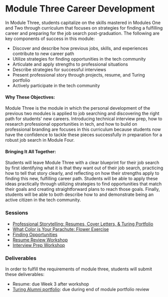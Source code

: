 # Module Three Career Development

In Module Three, students capitalize on the skills mastered in Modules One and Two through curriculum that focuses on strategies for finding a fulfilling career and preparing for the job search post-graduation. The following are key components of success in this module:

* Discover and describe how previous jobs, skills, and experiences contribute to new career path
* Utilize strategies for finding opportunities in the tech community
* Articulate and apply strengths to professional situations
* Describe strategies for successful interviews
* Present professional story through projects, resume, and Turing portfolio
* Actively participate in the tech community

#### Why These Objectives:
Module Three is the module in which the personal development of the previous two modules is applied to job searching and discovering the right path for students' new careers. Introducing technical interview prep, how to research professional opportunities in tech, and how to build on professional branding are focuses in this curriculum because students now have the confidence to tackle these pieces successfully in preparation for a robust job search in Module Four.

#### Bringing It All Together:
Students will leave Module Three with a clear blueprint for their job search by first identifying what it is that they want out of their job search, practicing how to tell that story clearly, and reflecting on how their strengths apply to finding this new, fulfilling career path. Students will be able to apply these ideas practically through utilizing strategies to find opportunities that match their goals and creating straightforward plans to reach those goals. Finally, students will be able to both describe how to and demonstrate being an active citizen in the tech community.

### Sessions

* [Professional Storytelling: Resumes, Cover Letters, & Turing Portfolio](https://github.com/turingschool/career-development-curriculum/blob/master/module_three/professional_storytelling_iii.md)
* [What Color is Your Parachute: Flower Exercise](https://github.com/turingschool/career-development-curriculum/blob/master/module_three/flower_exercise.md)
* [Finding Opportunities](https://github.com/turingschool/career-development-curriculum/blob/master/module_three/finding_opportunities.md)
* [Resume Review Workshop](https://github.com/turingschool/career-development-curriculum/blob/master/module_three/m3_resume_review.md)
* [Interview Prep Workshop](https://github.com/turingschool/career-development-curriculum/blob/master/module_three/interview_workshop.md)

### Deliverables
In order to fulfill the requirements of module three, students will submit these deliverables:
* Resume: due Week 3 after workshop
* [Turing Alumni portfolio](https://www.turing.io/alumni): due during end of module portfolio review
